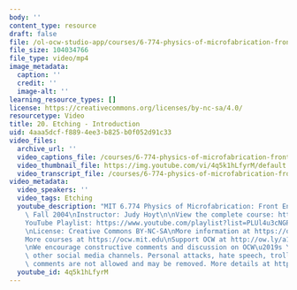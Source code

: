 ```yaml
---
body: ''
content_type: resource
draft: false
file: /ol-ocw-studio-app/courses/6-774-physics-of-microfabrication-front-end-processing-fall-2004/mit6_774f04_lec20_360p_16_9.mp4
file_size: 104034766
file_type: video/mp4
image_metadata:
  caption: ''
  credit: ''
  image-alt: ''
learning_resource_types: []
license: https://creativecommons.org/licenses/by-nc-sa/4.0/
resourcetype: Video
title: 20. Etching - Introduction
uid: 4aaa5dcf-f889-4ee3-b825-b0f052d91c33
video_files:
  archive_url: ''
  video_captions_file: /courses/6-774-physics-of-microfabrication-front-end-processing-fall-2004/1qv-RkuGGz7mFmOaR3Kq1JxAKb6ThWhhd_transcript.webvtt
  video_thumbnail_file: https://img.youtube.com/vi/4q5k1hLfyrM/default.jpg
  video_transcript_file: /courses/6-774-physics-of-microfabrication-front-end-processing-fall-2004/1qv-RkuGGz7mFmOaR3Kq1JxAKb6ThWhhd_transcript.pdf
video_metadata:
  video_speakers: ''
  video_tags: Etching
  youtube_description: "MIT 6.774 Physics of Microfabrication: Front End Processing,\
    \ Fall 2004\nInstructor: Judy Hoyt\n\nView the complete course: https://ocw.mit.edu/courses/6-774-physics-of-microfabrication-front-end-processing-fall-2004/\n\
    YouTube Playlist: https://www.youtube.com/playlist?list=PLUl4u3cNGP61IMhYaHL_x-RzNUIDJD9XK\n\
    \nLicense: Creative Commons BY-NC-SA\nMore information at https://ocw.mit.edu/terms\n\
    More courses at https://ocw.mit.edu\nSupport OCW at http://ow.ly/a1If50zVRlQ\n\
    \nWe encourage constructive comments and discussion on OCW\u2019s YouTube and\
    \ other social media channels. Personal attacks, hate speech, trolling, and inappropriate\
    \ comments are not allowed and may be removed. More details at https://ocw.mit.edu/comments."
  youtube_id: 4q5k1hLfyrM
---
```

